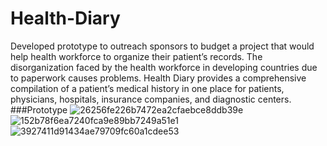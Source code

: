 # Health-Diary
Developed prototype to outreach sponsors to budget a project that would help health workforce to organize their patient’s records. The disorganization faced by the health workforce in developing countries due to paperwork causes problems. 
Health Diary provides a comprehensive compilation of a patient’s medical history in one place for patients, physicians, hospitals, insurance companies, and diagnostic centers.
###Prototype
![26256fe226b7472ea2cfaebce8ddb39e](https://user-images.githubusercontent.com/83423205/220484225-18701c34-9489-42b7-a967-c31b127df154.png)
![152b78f6ea7240fca9e89bb7249a51e1](https://user-images.githubusercontent.com/83423205/220484499-673da705-b050-4fca-b8e7-36391cc346ec.png)
![3927411d91434ae79709fc60a1cdee53](https://user-images.githubusercontent.com/83423205/220484607-60de3f51-baf3-4362-8dfb-0867cbb923dd.png)
